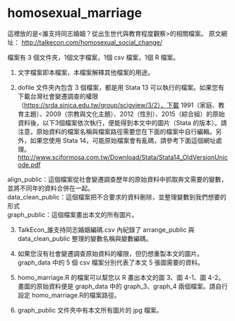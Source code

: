 # homosexual_marriage
這裡放的是<誰支持同志婚姻？從出生世代與教育程度觀察>的相關檔案。
原文網址：
http://talkecon.com/homosexual_social_change/

檔案有 3 個文件夾，1個文字檔案，1個 csv 檔案，1個 R 檔案。

1.	文字檔案即本檔案，本檔案解釋其他檔案的用途。

2.	dofile 文件夾內包含 3 個檔案，都是用 Stata 13 可以執行的檔案。如果您有下載台灣社會變遷調查的權限（https://srda.sinica.edu.tw/group/scigview/3/2），下載 1991（家庭、教育主題）、2009（宗教與文化主題）、2012（性別）、2015（綜合組）的原始資料後，以下3個檔案依次執行，便能得到本文中的圖片（Stata 的版本）。請注意，原始資料的檔案名稱與檔案路徑需要您在下面的檔案中自行編輯。另外，如果您使用 Stata 14，可能原始檔案會有亂碼，請參考下面這個網址處理。http://www.sciformosa.com.tw/Download/Stata/Stata14_OldVersionUnicode.pdf <br/>

 align_public：這個檔案從社會變遷調查歷年的原始資料中抓取奔文需要的變數，並將不同年的資料合併在一起。<br/>
 data_clean_public：這個檔案把不合要求的資料刪除，並整理變數到我們想要的形式<br/>
 graph_public：這個檔案畫出本文的所有圖片。<br/>

3.	TalkEcon_誰支持同志婚姻編碼.csv 內紀錄了 arrange_public 與 data_clean_public 整理的變數名稱與變數編碼。

4.	如果您沒有社會變遷調查原始資料的權限，但仍想重製本文的圖片。graph_data 中的 5 個 csv 檔案分別代表了本文 5 張圖需要的資料。

5.	homo_marriage.R 的檔案可以幫您以 R 畫出本文的圖 3、圖 4-1、圖 4-2。畫圖的原始資料便是 graph_data 中的 graph_3、graph_4 兩個檔案。請自行設定 homo_marriage.R的檔案路徑。

6.	graph_public 文件夾中有本文所有圖片的 jpg 檔案。
